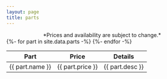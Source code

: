 ```yaml
---
layout: page
title: parts
---
```

<div align="center" markdown="1">
*Prices and availability are subject to change.*
</div>

<table>
    <thead>
        <tr>
            <th>
                Part
            </th>
            <th>
                Price
            </th>
            <th>
                Details
            </th>
        </tr>
    </thead>
{%- for part in site.data.parts -%}
    <tr>
        <td class="part">
            {{ part.name }}
        </td>
        <td class="price">
            {{ part.price }}
        </td>
        <td>
            {{ part.desc }}
        </td>
    </tr>
{%- endfor -%}
</table>
